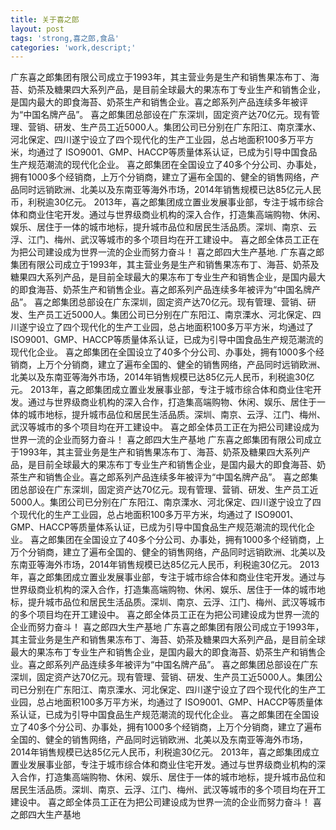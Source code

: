 ```yaml
---
title: 关于喜之郎
layout: post
tags: 'strong,喜之郎,食品'
categories: 'work,descript;'
---
```

广东喜之郎集团有限公司成立于1993年，其主营业务是生产和销售果冻布丁、海苔、奶茶及糖果四大系列产品，是目前全球最大的果冻布丁专业生产和销售企业，是国内最大的即食海苔、奶茶生产和销售企业。喜之郎系列产品连续多年被评为“中国名牌产品”。
喜之郎集团总部设在广东深圳，固定资产达70亿元。现有管理、营销、研发、生产员工近5000人。集团公司已分别在广东阳江、南京溧水、河北保定、四川遂宁设立了四个现代化的生产工业园，总占地面积100多万平方米，均通过了 ISO9001、GMP、HACCP等质量体系认证，已成为引导中国食品生产规范潮流的现代化企业。
喜之郎集团在全国设立了40多个分公司、办事处，拥有1000多个经销商，上万个分销商，建立了遍布全国的、健全的销售网络，产品同时远销欧洲、北美以及东南亚等海外市场，2014年销售规模已达85亿元人民币，利税逾30亿元。
2013年，喜之郎集团成立置业发展事业部，专注于城市综合体和商业住宅开发。通过与世界级商业机构的深入合作，打造集高端购物、休闲、娱乐、居住于一体的城市地标，提升城市品位和居民生活品质。深圳、南京、云浮、江门、梅州、武汉等城市的多个项目均在开工建设中。
喜之郎全体员工正在为把公司建设成为世界一流的企业而努力奋斗！
喜之郎四大生产基地.
广东喜之郎集团有限公司成立于1993年，其主营业务是生产和销售果冻布丁、海苔、奶茶及糖果四大系列产品，是目前全球最大的果冻布丁专业生产和销售企业，是国内最大的即食海苔、奶茶生产和销售企业。喜之郎系列产品连续多年被评为“中国名牌产品”。 喜之郎集团总部设在广东深圳，固定资产达70亿元。现有管理、营销、研发、生产员工近5000人。集团公司已分别在广东阳江、南京溧水、河北保定、四川遂宁设立了四个现代化的生产工业园，总占地面积100多万平方米，均通过了 ISO9001、GMP、HACCP等质量体系认证，已成为引导中国食品生产规范潮流的现代化企业。 喜之郎集团在全国设立了40多个分公司、办事处，拥有1000多个经销商，上万个分销商，建立了遍布全国的、健全的销售网络，产品同时远销欧洲、北美以及东南亚等海外市场，2014年销售规模已达85亿元人民币，利税逾30亿元。 2013年，喜之郎集团成立置业发展事业部，专注于城市综合体和商业住宅开发。通过与世界级商业机构的深入合作，打造集高端购物、休闲、娱乐、居住于一体的城市地标，提升城市品位和居民生活品质。深圳、南京、云浮、江门、梅州、武汉等城市的多个项目均在开工建设中。 喜之郎全体员工正在为把公司建设成为世界一流的企业而努力奋斗！ 喜之郎四大生产基地
广东喜之郎集团有限公司成立于1993年，其主营业务是生产和销售果冻布丁、海苔、奶茶及糖果四大系列产品，是目前全球最大的果冻布丁专业生产和销售企业，是国内最大的即食海苔、奶茶生产和销售企业。喜之郎系列产品连续多年被评为“中国名牌产品”。 喜之郎集团总部设在广东深圳，固定资产达70亿元。现有管理、营销、研发、生产员工近5000人。集团公司已分别在广东阳江、南京溧水、河北保定、四川遂宁设立了四个现代化的生产工业园，总占地面积100多万平方米，均通过了 ISO9001、GMP、HACCP等质量体系认证，已成为引导中国食品生产规范潮流的现代化企业。 喜之郎集团在全国设立了40多个分公司、办事处，拥有1000多个经销商，上万个分销商，建立了遍布全国的、健全的销售网络，产品同时远销欧洲、北美以及东南亚等海外市场，2014年销售规模已达85亿元人民币，利税逾30亿元。 2013年，喜之郎集团成立置业发展事业部，专注于城市综合体和商业住宅开发。通过与世界级商业机构的深入合作，打造集高端购物、休闲、娱乐、居住于一体的城市地标，提升城市品位和居民生活品质。深圳、南京、云浮、江门、梅州、武汉等城市的多个项目均在开工建设中。 喜之郎全体员工正在为把公司建设成为世界一流的企业而努力奋斗！ 喜之郎四大生产基地
广东喜之郎集团有限公司成立于1993年，其主营业务是生产和销售果冻布丁、海苔、奶茶及糖果四大系列产品，是目前全球最大的果冻布丁专业生产和销售企业，是国内最大的即食海苔、奶茶生产和销售企业。喜之郎系列产品连续多年被评为“中国名牌产品”。 喜之郎集团总部设在广东深圳，固定资产达70亿元。现有管理、营销、研发、生产员工近5000人。集团公司已分别在广东阳江、南京溧水、河北保定、四川遂宁设立了四个现代化的生产工业园，总占地面积100多万平方米，均通过了 ISO9001、GMP、HACCP等质量体系认证，已成为引导中国食品生产规范潮流的现代化企业。 喜之郎集团在全国设立了40多个分公司、办事处，拥有1000多个经销商，上万个分销商，建立了遍布全国的、健全的销售网络，产品同时远销欧洲、北美以及东南亚等海外市场，2014年销售规模已达85亿元人民币，利税逾30亿元。 2013年，喜之郎集团成立置业发展事业部，专注于城市综合体和商业住宅开发。通过与世界级商业机构的深入合作，打造集高端购物、休闲、娱乐、居住于一体的城市地标，提升城市品位和居民生活品质。深圳、南京、云浮、江门、梅州、武汉等城市的多个项目均在开工建设中。 喜之郎全体员工正在为把公司建设成为世界一流的企业而努力奋斗！ 喜之郎四大生产基地